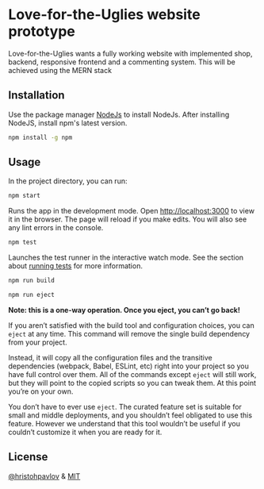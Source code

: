 # Love-for-the-Uglies website prototype

Love-for-the-Uglies wants a fully working website with implemented shop, backend, responsive frontend and a commenting system.
This will be achieved using the MERN stack


## Installation

Use the package manager [NodeJs](https://nodejs.org/en/) to install NodeJs.
After installing NodeJS, install npm's latest version.

```bash
npm install -g npm
```

## Usage

In the project directory, you can run:

```bash
npm start
```
Runs the app in the development mode.
Open [http://localhost:3000](http://localhost:3000) to view it in the browser.
The page will reload if you make edits.
You will also see any lint errors in the console.

```bash
npm test
```
Launches the test runner in the interactive watch mode.
See the section about [running tests](https://create-react-app.dev/docs/running-tests/) for more information.

```bash
npm run build
```
```bash
npm run eject
```
**Note: this is a one-way operation. Once you eject, you can’t go back!**

If you aren’t satisfied with the build tool and configuration choices, you can `eject` at any time. This command will remove the single build dependency from your project.

Instead, it will copy all the configuration files and the transitive dependencies (webpack, Babel, ESLint, etc) right into your project so you have full control over them. All of the commands except `eject` will still work, but they will point to the copied scripts so you can tweak them. At this point you’re on your own.

You don’t have to ever use `eject`. The curated feature set is suitable for small and middle deployments, and you shouldn’t feel obligated to use this feature. However we understand that this tool wouldn’t be useful if you couldn’t customize it when you are ready for it.
## License
[@hristohpavlov](https://github.com/hristohpavlov) & [MIT](https://choosealicense.com/licenses/mit/)

